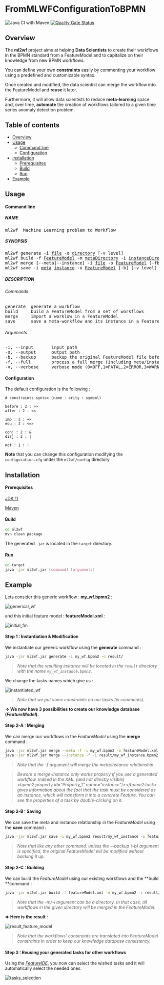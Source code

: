 # FromMLWFConfigurationToBPMN
![Java CI with Maven](https://github.com/ROCKFlows/FromMLWFConfigurationToBPMN/workflows/Java%20CI%20with%20Maven/badge.svg)
[![Quality Gate Status](https://sonarcloud.io/api/project_badges/measure?project=MireilleBF_FromMLWFConfigurationToBPMN&metric=alert_status)](https://sonarcloud.io/dashboard?id=MireilleBF_FromMLWFConfigurationToBPMN)

## Overview

The **ml2wf** project aims at helping **Data Scientists** to create their workflows in the BPMN standard from a FeatureModel and to capitalize on their knowledge from new BPMN workflows.

You can define your own **constraints** easily by commenting your workflow using a predefined and customizable syntax.

Once created and modified, the data scientist can merge the workflow into the FeatureModel and **reuse** it later.

Furthermore, it will allow data scientists to reduce **meta-learning** space and, over time, **automate** the creation of workflows tailored to a given time series anomaly detection problem.

## Table of contents

- [Overview](#Overview)
- [Usage](#Usage)
  - [Command line](#command-line)
  - [Configuration](#Configuration)
- [Installation](#Installation)
  - [Prerequisites](#Prerequisites)
  - [Build](#Build)
  - [Run](#Run)
- [Example](#Example)

## Usage

#### Command line

##### NAME

<pre>
ml2wf  Machine Learning problem to Workflow
</pre>
##### SYNOPSIS

<pre>ml2wf generate -i <ins>file</ins> -o <ins>directory</ins> [-v level]
ml2wf build -f <ins>FeatureModel</ins> -m <ins>metaDirectory</ins> -i <ins>instanceDirectory</ins> [-b] [-v level]
ml2wf merge [--meta|--instance] -i <ins>file</ins> -o <ins>FeatureModel</ins> [-fb] [-v level]
ml2wf save -i <ins>meta</ins> <ins>instance</ins> -o <ins>FeatureModel</ins> [-b] [-v level]</pre>

##### DESCRIPTION

###### Commands

<pre>generate  generate a workflow
build     build a FeatureModel from a set of workflows
merge     import a worklow in a FeatureModel
save      save a meta-workflow and its instance in a FeatureModel</pre>

###### Arguments

<pre>-i, --input       input path
-o, --output      output path
-b, --backup      backup the original FeatureModel file before any modification
-f, --full		  process a full merge (including meta/instance relationship)
-v, --verbose     verbose mode (0=OFF,1=FATAL,2=ERROR,3=WARN,4=INFO,5=DEBUG,6=TRACE,7=ALL)</pre>


#### Configuration

The default configuration is the following :

```
# constraints syntax (name : arity : symbol)

before : 2 : >>
after : 2 : <<

imp : 2 : =>
equ : 2 : <=>

conj : 2 : &
disj : 2 : |

not : 1 : !
```

**Note** that you can change this configuration modifying the `configuration.cfg` under the `ml2wf/config` directory

## Installation

#### Prerequisites

[JDK 11](https://www.oracle.com/java/technologies/javase-jdk11-downloads.html)

[Maven](https://maven.apache.org/)

#### Build

```bash
cd ml2wf
mvn clean package
```

The generated `.jar` is located in the `target` directory.

#### Run

```bash
cd target
java -jar ml2wf.jar [command] [arguments]
```


## Example

Lets consider this generic workflow : **my_wf.bpmn2** :

![generical_wf](./img/generical_wf.png)

and this initial feature model : **featureModel.xml** :

![initial_fm](./img/initial_fm.png)

#### Step 1 : Instantiation & Modification

We instantiate our generic workflow using the **generate** command :

```bash
java -jar ml2wf.jar generate -i my_wf.bpmn2 -o result/
```

> *Note that the resulting instance will be located in the `result` directory with the name `my_wf_instance.bpmn2`.*

We change the tasks names which give us :

![instantiated_wf](./img/instantiated_wf.png)

> *Note that we put some constraints on our tasks (in comments).*

**=> We now have 3 possibilities to create our knowledge database (*FeatureModel*).**

#### Step 2-A : Merging

We can merge our workflows in the *FeatureModel* using the **merge** command :

```bash
java -jar ml2wf.jar merge --meta -f -i my_wf.bpmn2 -o featureModel.xml
java -jar ml2wf.jar merge --instance -f -i result/my_wf_instance.bpmn2 -o featureModel.xml
```

> *Note that the -f argument will merge the meta/instance relationship*

> *Beware a merge-instance only works properly if you use a generated workflow.
Indeed in the XML (and not directly visible) _<bpmn2:property id="Property_1" name="instance"/></bpmn2:task>_ gives information about the fact that the task must be considered as an instance, which will transform it into a concrete Feature. You can see the properties of a task by double-clicking on it.*



#### Step 2-B : Saving

We can save the meta and instance relationship in the *FeatureModel* using the **save** command :

```bash
java -jar ml2wf.jar save -i my_wf.bpmn2 result/my_wf_instance -o featureModel.xml
```

> *Note that like any other command, unless the --backup (-b) argument is specified, the original FeatureModel will be modified without backing it up.*

#### Step 2-C : Building

We can build the *FeatureModel* using our existing workflows and the **build **command :

```bash
java -jar ml2wf.jar build -f featureModel.xml -m my_wf.bpmn2 -i result/
```

> *Note that the -m/-i argument can be a directory. In that case, all workflows in the given directory will be merged in the FeatureModel*.

**=> Here is the result :**

![result_feature_model](img/result_fm.png)

> *Note that the workflows' constraints are translated into FeatureModel constraints in order to keep our knowledge database consistency.*

#### Step 3  : Reusing your generated tasks for other workflows

Using the [*FeatureIDE*](https://featureide.github.io/), you now can select the wished tasks and it will automatically select the needed ones.

![tasks_selection](./img/tasks_selection.png)
